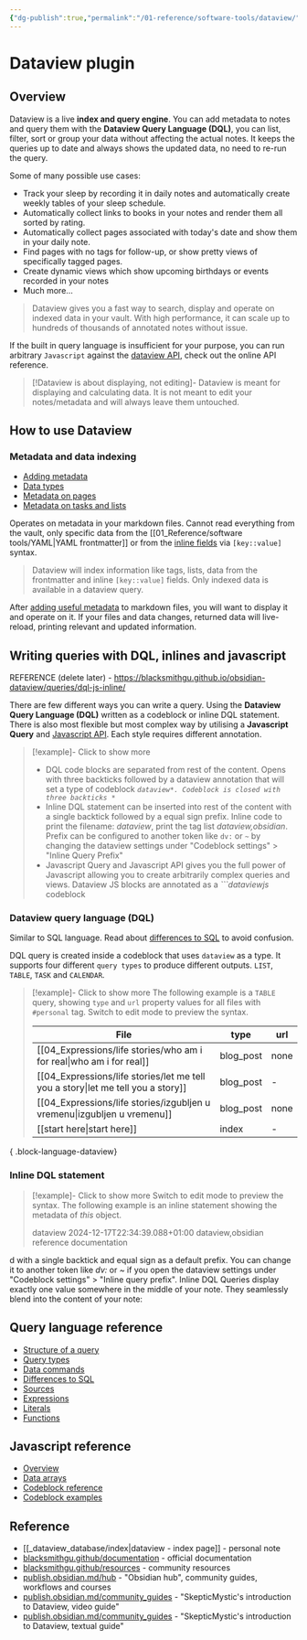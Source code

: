 ```yaml
---
{"dg-publish":true,"permalink":"/01-reference/software-tools/dataview/","title":"Dataview plugin","tags":["dataview","obsidian"]}
---
```



# Dataview plugin

## Overview

Dataview is a live **index and query engine**. You can add metadata to notes and query them with the **Dataview Query Language (DQL)**, you can list, filter, sort or group your data without affecting the actual notes. It keeps the queries up to date and always shows the updated data, no need to re-run the query.

Some of many possible use cases:
- Track your sleep by recording it in daily notes and automatically create weekly tables of your sleep schedule.
- Automatically collect links to books in your notes and render them all sorted by rating.
- Automatically collect pages associated with today's date and show them in your daily note.
- Find pages with no tags for follow-up, or show pretty views of specifically tagged pages.
- Create dynamic views which show upcoming birthdays or events recorded in your notes
- Much more...

>Dataview gives you a fast way to search, display and operate on indexed data in your vault. With high performance, it can scale up to hundreds of thousands of annotated notes without issue.

If the built in query language is insufficient for your purpose, you can run arbitrary `Javascript` against the [dataview API](https://blacksmithgu.github.io/obsidian-dataview/api/intro/), check out the online API reference.

>[!Dataview is about displaying, not editing]-
Dataview is meant for displaying and calculating data. It is not meant to edit your notes/metadata and will always leave them untouched.

## How to use Dataview

### Metadata and data indexing

- [Adding metadata](https://blacksmithgu.github.io/obsidian-dataview/annotation/add-metadata/)
- [Data types](https://blacksmithgu.github.io/obsidian-dataview/annotation/types-of-metadata/)
- [Metadata on pages](https://blacksmithgu.github.io/obsidian-dataview/annotation/metadata-pages/)
- [Metadata on tasks and lists](https://blacksmithgu.github.io/obsidian-dataview/annotation/metadata-tasks/)

Operates on metadata in your markdown files. Cannot read everything from the vault, only specific data from the [[01_Reference/software tools/YAML\|YAML frontmatter]] or from the [inline fields](https://blacksmithgu.github.io/obsidian-dataview/annotation/add-metadata/#inline-fields) via `[key::value]` syntax.

>Dataview will index information like tags, lists, data from the frontmatter and inline `[key::value]` fields. Only indexed data is available in a dataview query.

After [adding useful metadata](https://blacksmithgu.github.io/obsidian-dataview/annotation/add-metadata/) to markdown files, you will want to display it and operate on it. If your files and data changes, returned data will live-reload, printing relevant and updated information.

## Writing queries with DQL, inlines and javascript

REFERENCE (delete later) - https://blacksmithgu.github.io/obsidian-dataview/queries/dql-js-inline/

There are few different ways you can write a query. Using the **Dataview Query Language (DQL)** written as a codeblock or inline DQL statement. There is also most flexible but most complex way by utilising a **Javascript Query** and [Javascript API](https://blacksmithgu.github.io/obsidian-dataview/api/intro/). Each style requires different annotation.

>[!example]- Click to show more
>- DQL code blocks are separated from rest of the content. Opens with three backticks followed by a dataview annotation that will set a type of codeblock *```dataview*. Codeblock is closed with three backticks *```*
>- Inline DQL statement can be inserted into rest of the content with a single backtick followed by a equal sign prefix. Inline code to print the filename: *dataview*, print the tag list *dataview,obsidian*. Prefix can be configured to another token like `dv:` or `~` by changing the dataview settings under "Codeblock settings" > "Inline Query Prefix"
>- Javascript Query and Javascript API gives you the full power of Javascript allowing you to create arbitrarily complex queries and views. Dataview JS blocks are annotated as a *```dataviewjs* codeblock

### Dataview query language (DQL)

Similar to SQL language. Read about [differences to SQL](https://blacksmithgu.github.io/obsidian-dataview/queries/differences-to-sql/) to avoid confusion.

DQL query is created inside a codeblock that uses `dataview` as a type. It supports four different `query types` to produce different outputs. `LIST`, `TABLE`, `TASK` and `CALENDAR`.

>[!example]- Click to show more
>The following example is a `TABLE` query, showing `type` and `url` property values for all files with `#personal` tag. Switch to edit mode to preview the syntax.
>
>  | File                                                                                | type      | url  |
> | ----------------------------------------------------------------------------------- | --------- | ---- |
> | [[04_Expressions/life stories/who am i for real\|who am i for real]]             | blog_post | none |
> | [[04_Expressions/life stories/let me tell you a story\|let me tell you a story]] | blog_post | \-   |
> | [[04_Expressions/life stories/izgubljen u vremenu\|izgubljen u vremenu]]         | blog_post | none |
> | [[start here\|start here]]                                                       | index     | \-   |
> 
{ .block-language-dataview}

### Inline DQL statement

>[!example]- Click to show more
>Switch to edit mode to preview the syntax.
>The following example is an inline statement showing the metadata of *this* object.
>
>dataview
>2024-12-17T22:34:39.088+01:00
>dataview,obsidian
>reference
>documentation

d with a single backtick and equal sign as a default prefix. You can change it to another token like *dv:* or *~* if you open the dataview settings under "Codeblock settings" > "Inline query prefix".
Inline DQL Queries display exactly one value somewhere in the middle of your note. They seamlessly blend into the content of your note:

## Query language reference

- [Structure of a query](https://blacksmithgu.github.io/obsidian-dataview/queries/structure/)
- [Query types](https://blacksmithgu.github.io/obsidian-dataview/queries/query-types/)
- [Data commands](https://blacksmithgu.github.io/obsidian-dataview/queries/data-commands/)
- [Differences to SQL](https://blacksmithgu.github.io/obsidian-dataview/queries/differences-to-sql/)
- [Sources](https://blacksmithgu.github.io/obsidian-dataview/reference/sources/)
- [Expressions](https://blacksmithgu.github.io/obsidian-dataview/reference/expressions/)
- [Literals](https://blacksmithgu.github.io/obsidian-dataview/reference/literals/)
- [Functions](https://blacksmithgu.github.io/obsidian-dataview/reference/functions/)

## Javascript reference

- [Overview](https://blacksmithgu.github.io/obsidian-dataview/api/intro/)
- [Data arrays](https://blacksmithgu.github.io/obsidian-dataview/api/data-array/)
- [Codeblock reference](https://blacksmithgu.github.io/obsidian-dataview/api/code-reference/)
- [Codeblock examples](https://blacksmithgu.github.io/obsidian-dataview/api/code-examples/)

## Reference

- [[_dataview_database/index\|dataview - index page]] - personal note
- [blacksmithgu.github/documentation](https://blacksmithgu.github.io/obsidian-dataview/) - official documentation
- [blacksmithgu.github/resources](https://blacksmithgu.github.io/obsidian-dataview/resources/resources-and-support/) - community resources
- [publish.obsidian.md/hub](https://publish.obsidian.md/hub/00+-+Start+here) - "Obsidian hub", community guides, workflows and courses
- [publish.obsidian.md/community_guides](https://publish.obsidian.md/hub/04+-+Guides%2C+Workflows%2C+%26+Courses/Community+Talks/YT+-+An+Introduction+to+Dataview) - "SkepticMystic's introduction to Dataview, video guide"
- [publish.obsidian.md/community_guides](https://publish.obsidian.md/hub/04+-+Guides%2C+Workflows%2C+%26+Courses/Guides/An+Introduction+to+Dataview) - "SkepticMystic's introduction to Dataview, textual guide"
